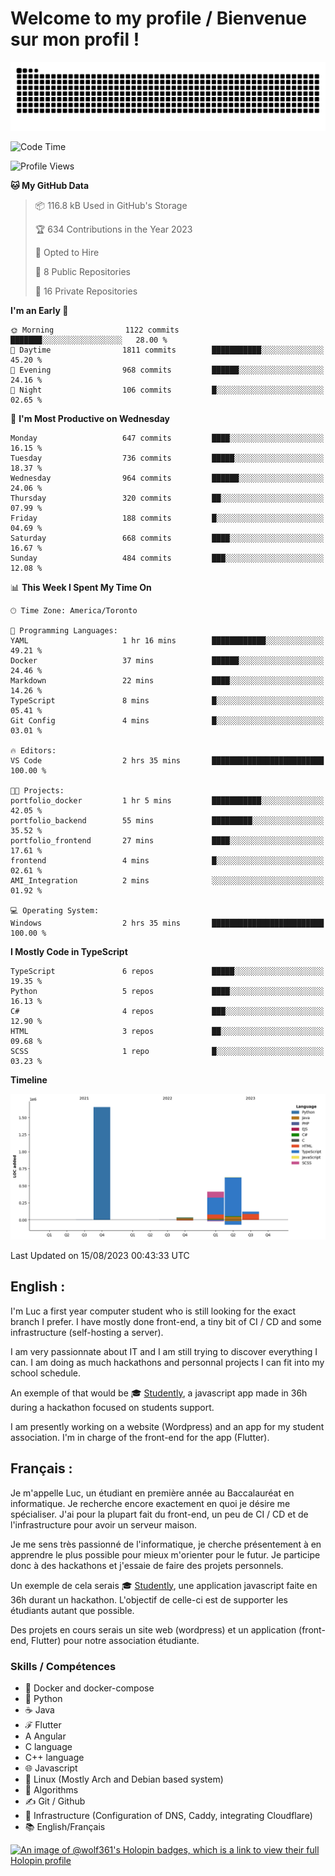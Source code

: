 # Welcome to my profile / Bienvenue sur mon profil !

![snake gif](https://github.com/wolf-361/wolf-361/blob/output/github-contribution-grid-snake.svg)

<!--START_SECTION:waka-->
![Code Time](http://img.shields.io/badge/Code%20Time-257%20hrs%2049%20mins-blue)

![Profile Views](http://img.shields.io/badge/Profile%20Views-0-blue)

**🐱 My GitHub Data** 

> 📦 116.8 kB Used in GitHub's Storage 
 > 
> 🏆 634 Contributions in the Year 2023
 > 
> 💼 Opted to Hire
 > 
> 📜 8 Public Repositories 
 > 
> 🔑 16 Private Repositories 
 > 
**I'm an Early 🐤** 

```text
🌞 Morning                1122 commits        ███████░░░░░░░░░░░░░░░░░░   28.00 % 
🌆 Daytime                1811 commits        ███████████░░░░░░░░░░░░░░   45.20 % 
🌃 Evening                968 commits         ██████░░░░░░░░░░░░░░░░░░░   24.16 % 
🌙 Night                  106 commits         █░░░░░░░░░░░░░░░░░░░░░░░░   02.65 % 
```
📅 **I'm Most Productive on Wednesday** 

```text
Monday                   647 commits         ████░░░░░░░░░░░░░░░░░░░░░   16.15 % 
Tuesday                  736 commits         █████░░░░░░░░░░░░░░░░░░░░   18.37 % 
Wednesday                964 commits         ██████░░░░░░░░░░░░░░░░░░░   24.06 % 
Thursday                 320 commits         ██░░░░░░░░░░░░░░░░░░░░░░░   07.99 % 
Friday                   188 commits         █░░░░░░░░░░░░░░░░░░░░░░░░   04.69 % 
Saturday                 668 commits         ████░░░░░░░░░░░░░░░░░░░░░   16.67 % 
Sunday                   484 commits         ███░░░░░░░░░░░░░░░░░░░░░░   12.08 % 
```


📊 **This Week I Spent My Time On** 

```text
🕑︎ Time Zone: America/Toronto

💬 Programming Languages: 
YAML                     1 hr 16 mins        ████████████░░░░░░░░░░░░░   49.21 % 
Docker                   37 mins             ██████░░░░░░░░░░░░░░░░░░░   24.46 % 
Markdown                 22 mins             ████░░░░░░░░░░░░░░░░░░░░░   14.26 % 
TypeScript               8 mins              █░░░░░░░░░░░░░░░░░░░░░░░░   05.41 % 
Git Config               4 mins              █░░░░░░░░░░░░░░░░░░░░░░░░   03.01 % 

🔥 Editors: 
VS Code                  2 hrs 35 mins       █████████████████████████   100.00 % 

🐱‍💻 Projects: 
portfolio_docker         1 hr 5 mins         ███████████░░░░░░░░░░░░░░   42.05 % 
portfolio_backend        55 mins             █████████░░░░░░░░░░░░░░░░   35.52 % 
portfolio_frontend       27 mins             ████░░░░░░░░░░░░░░░░░░░░░   17.61 % 
frontend                 4 mins              █░░░░░░░░░░░░░░░░░░░░░░░░   02.61 % 
AMI_Integration          2 mins              ░░░░░░░░░░░░░░░░░░░░░░░░░   01.92 % 

💻 Operating System: 
Windows                  2 hrs 35 mins       █████████████████████████   100.00 % 
```

**I Mostly Code in TypeScript** 

```text
TypeScript               6 repos             █████░░░░░░░░░░░░░░░░░░░░   19.35 % 
Python                   5 repos             ████░░░░░░░░░░░░░░░░░░░░░   16.13 % 
C#                       4 repos             ███░░░░░░░░░░░░░░░░░░░░░░   12.90 % 
HTML                     3 repos             ██░░░░░░░░░░░░░░░░░░░░░░░   09.68 % 
SCSS                     1 repo              █░░░░░░░░░░░░░░░░░░░░░░░░   03.23 % 
```



**Timeline**

![Lines of Code chart](https://raw.githubusercontent.com/wolf-361/wolf-361/main/assets/bar_graph.png)


 Last Updated on 15/08/2023 00:43:33 UTC
<!--END_SECTION:waka-->

## English : 

I'm Luc a first year computer student who is still looking for the exact branch I prefer. I have mostly done front-end, a tiny bit of CI / CD and some infrastructure (self-hosting a server).

I am very passionnate about IT and I am still trying to discover everything I can. I am doing as much hackathons and personnal projects I can fit into my school schedule.

An exemple of that would be 🎓 [Studently](https://github.com/wolf-361/Studently-CodeJam12), a javascript app made in 36h during a hackathon focused on students support.

I am presently working on a website (Wordpress) and an app for my student association. I'm in charge of the front-end for the app (Flutter).

## Français :

Je m'appelle Luc, un étudiant en première année au Baccalauréat en informatique. Je recherche encore exactement en quoi je désire me spécialiser. J'ai pour la plupart fait du front-end, un peu de CI / CD et de l'infrastructure pour avoir un serveur maison.

Je me sens très passionné de l'informatique, je cherche présentement à en apprendre le plus possible pour mieux m'orienter pour le futur. Je participe donc à des hackathons et j'essaie de faire des projets personnels.

Un exemple de cela serais 🎓 [Studently](https://github.com/wolf-361/Studently-CodeJam12), une application javascript faite en 36h durant un hackathon. L'objectif de celle-ci est de supporter les étudiants autant que possible.

Des projets en cours serais un site web (wordpress) et un application (front-end, Flutter) pour notre association étudiante.

###  Skills / Compétences

* 🐋 Docker and docker-compose
* 🐍 Python
* ☕ Java
* ℱ Flutter
* A Angular
* C language
* C++ language
* 🌐 Javascript
* 🐧 Linux (Mostly Arch and Debian based system)
* 🧩 Algorithms
* ✍️ Git / Github
* 📜 Infrastructure (Configuration of DNS, Caddy, integrating Cloudflare)
* 📚 English/Français

[![An image of @wolf361's Holopin badges, which is a link to view their full Holopin profile](https://holopin.me/wolf361)](https://holopin.io/@wolf361)



